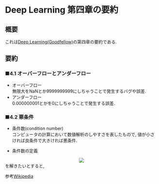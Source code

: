# Deep Learning 第四章の要約
## 概要
 これは[Deep Learning(Goodfellow)](http://www.deeplearningbook.org/)の第四章の要約である.
 
## 要約
### ■4.1 オーバーフローとアンダーフロー
- オーバーフロー  
 無限大をNaNとか9999999999にしちゃうことで発生するバグや誤差.
- アンダーフロー  
 0.000000001とかを0にしちゃうことで発生する誤差.
 
 
### ■4.2 悪条件
- 条件数(condition number)  
  コンピュータの計算において数値解析のしやすさを表したもので, 値が小さければ良条件で大きければ悪条件.
  
- 条件数の定義
<div style="text-align:center;">
<img src="https://latex.codecogs.com/gif.latex?\boldsymbol{Ax=b}">  
</div>
を解きたいとすると, 

参考[Wikipedia](https://ja.wikipedia.org/wiki/%E6%9D%A1%E4%BB%B6%E6%95%B0)  

